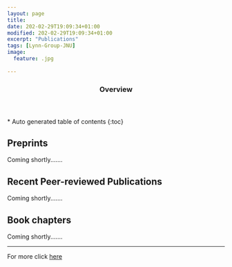```yaml
---
layout: page
title: 
date: 202-02-29T19:09:34+01:00
modified: 202-02-29T19:09:34+01:00
excerpt: "Publications"
tags: [Lynn-Group-JNU]
image:
  feature: .jpg
  
---
```


<span id='badgeCont419579' style='width:126px'>
<script src='http://labs.researcherid.com/mashlets?el=badgeCont419579&mashlet=badge&showTitle=false&className=a&rid=B-8899-2015'>
</script>
</span>
<section id="table-of-contents" class="toc">
  <header>
    <h3>Overview</h3>
  </header>
<div id="drawer" markdown="1">
*  Auto generated table of contents
{:toc}
</div>
</section><!-- /#table-of-contents -->




## Preprints

Coming shortly.......


## Recent Peer-reviewed Publications

Coming shortly.......

## Book chapters

Coming shortly.......


----------------------------------------------------------------------------------------------------------------------------
For more click [here](https://scholar.google.co.in/citations?user=8tgnKvAAAAAJ&hl=en)
